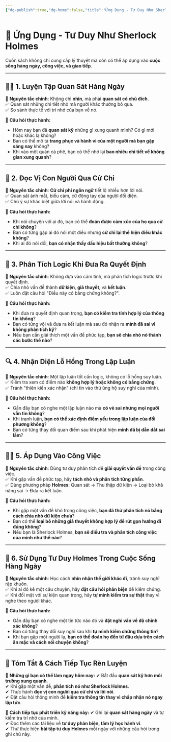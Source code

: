 ```yaml
---
{"dg-publish":true,"dg-home":false,"title":"Ứng Dụng - Tư Duy Như Sherlock Holmes","date":"2025-01-28","tags":["sach","sach/tu-duy-nhu-sherlock-holmes","#ung-dung"],"dg-path":"Books/01 -  Tư duy như Sherlock Holmes/0d -Ứng Dụng.md","permalink":"/books/01-tu-duy-nhu-sherlock-holmes/0d-ung-dung/","dgPassFrontmatter":true,"updated":"2025-02-23T08:13:55.656+07:00"}
---
```


# 🎯 Ứng Dụng - Tư Duy Như Sherlock Holmes

Cuốn sách không chỉ cung cấp lý thuyết mà còn có thể áp dụng vào **cuộc sống hàng ngày, công việc, và giao tiếp**.  

---

## 🕵️‍♂️ **1. Luyện Tập Quan Sát Hàng Ngày**  
📌 **Nguyên tắc chính**: Không chỉ **nhìn**, mà phải **quan sát có chủ đích**.  
✅ Quan sát những chi tiết nhỏ mà người khác thường bỏ qua.  
✅ So sánh thực tế với trí nhớ của bạn về nó.  

🧠 **Câu hỏi thực hành:**  
- Hôm nay bạn đã **quan sát kỹ** những gì xung quanh mình? Có gì mới hoặc khác lạ không?  
- Bạn có thể mô tả **trang phục và hành vi của một người mà bạn gặp sáng nay** không?  
- Khi vào một quán cà phê, bạn có thể nhớ lại **bao nhiêu chi tiết về không gian xung quanh**?  

---

## 🧐 **2. Đọc Vị Con Người Qua Cử Chỉ**  
📌 **Nguyên tắc chính**: **Cử chỉ phi ngôn ngữ** tiết lộ nhiều hơn lời nói.  
✅ Quan sát ánh mắt, biểu cảm, cử động tay của người đối diện.  
✅ Chú ý sự khác biệt giữa lời nói và hành động.  

🧠 **Câu hỏi thực hành:**  
- Khi nói chuyện với ai đó, bạn có thể **đoán được cảm xúc của họ qua cử chỉ không**?
- Bạn có từng gặp ai đó nói một điều nhưng **cử chỉ lại thể hiện điều khác không**?  
- Khi ai đó nói dối, **bạn có nhận thấy dấu hiệu bất thường không**?  

---

## 🧩 **3. Phân Tích Logic Khi Đưa Ra Quyết Định**  
📌 **Nguyên tắc chính**: Không dựa vào cảm tính, mà phân tích logic trước khi quyết định.  
✅ Chia nhỏ vấn đề thành **dữ kiện**, **giả thuyết**, và **kết luận**.  
✅ Luôn đặt câu hỏi "Điều này có bằng chứng không?".  

🧠 **Câu hỏi thực hành:**  
- Khi đưa ra quyết định quan trọng, **bạn có kiểm tra tính hợp lý của thông tin không**?  
- Bạn có từng vội vã đưa ra kết luận mà sau đó nhận ra **mình đã sai vì không phân tích kỹ**?  
- Nếu bạn cần giải thích một vấn đề phức tạp, **bạn sẽ chia nhỏ nó thành các bước thế nào**?  

---

## 🔍 **4. Nhận Diện Lỗ Hổng Trong Lập Luận**  
📌 **Nguyên tắc chính**: Một lập luận tốt cần logic, không có lỗ hổng suy luận.  
✅ Kiểm tra xem có điểm nào **không hợp lý hoặc không có bằng chứng**.  
✅ Tránh "thiên kiến xác nhận" (chỉ tin vào thứ ủng hộ suy nghĩ của mình).  

🧠 **Câu hỏi thực hành:**  
- Gần đây bạn có nghe một lập luận nào mà **có vẻ sai nhưng mọi người vẫn tin không**?  
- Khi tranh luận, **bạn có thể xác định điểm yếu trong lập luận của đối phương không**?  
- Bạn có từng thay đổi quan điểm sau khi phát hiện **mình đã bị dẫn dắt sai lầm**?  

---

## 🕵️‍♂️ **5. Áp Dụng Vào Công Việc**  
📌 **Nguyên tắc chính**: Dùng tư duy phân tích để **giải quyết vấn đề** trong công việc.  
✅ Khi gặp vấn đề phức tạp, hãy **tách nhỏ và phân tích từng phần**.  
✅ Dùng phương pháp **Holmes**: Quan sát → Thu thập dữ kiện → Loại bỏ khả năng sai → Đưa ra kết luận.  

🧠 **Câu hỏi thực hành:**  
- Khi gặp một vấn đề khó trong công việc, **bạn đã thử phân tích nó bằng cách chia nhỏ dữ kiện chưa**?  
- Bạn có thể **loại bỏ những giả thuyết không hợp lý để rút gọn hướng đi đúng không**?  
- Nếu bạn là Sherlock Holmes, **bạn sẽ điều tra và phân tích công việc của mình như thế nào**?  

---

## 🎯 **6. Sử Dụng Tư Duy Holmes Trong Cuộc Sống Hàng Ngày**  
📌 **Nguyên tắc chính**: Học cách **nhìn nhận thế giới khác đi**, tránh suy nghĩ rập khuôn.  
✅ Khi ai đó kể một câu chuyện, hãy **đặt câu hỏi phản biện** để kiểm chứng.  
✅ Khi đối mặt với sự kiện quan trọng, hãy **tự mình kiểm tra sự thật** thay vì nghe theo người khác.  

🧠 **Câu hỏi thực hành:**  
- Gần đây bạn có nghe một tin tức nào đó và **đặt nghi vấn về độ chính xác không**?  
- Bạn có từng thay đổi suy nghĩ sau khi **tự mình kiểm chứng thông tin**?  
- Khi bạn gặp một người lạ, **bạn có thể đoán họ đến từ đâu dựa trên cách ăn mặc và cách nói chuyện không**?  

---

## 🚀 **Tóm Tắt & Cách Tiếp Tục Rèn Luyện**
📌 **Những gì bạn có thể làm ngay hôm nay:**
✔ Bắt đầu **quan sát kỹ hơn môi trường xung quanh**.  
✔ Khi gặp một vấn đề, **phân tích nó như Sherlock Holmes**.  
✔ Thực hành **đọc vị con người qua cử chỉ và lời nói**.  
✔ Đặt câu hỏi thông minh để **kiểm tra thông tin thay vì chấp nhận nó ngay lập tức**.  

📌 **Cách tiếp tục phát triển kỹ năng này:**
✔ Ghi lại **quan sát hàng ngày** và tự kiểm tra trí nhớ của mình.  
✔ Đọc thêm các tài liệu về **tư duy phản biện, tâm lý học hành vi**.  
✔ Thử thực hiện **bài tập tư duy Holmes** mỗi ngày với những câu hỏi trong ghi chú này.  

